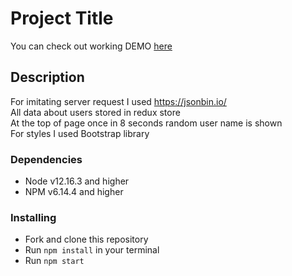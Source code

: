 # Project Title

You can check out working DEMO [here](https://artemlav.github.io/testTaskUsers/)

## Description

For imitating server request I used https://jsonbin.io/ \
All data about users stored in redux store\
At the top of page once in 8 seconds random user name is shown\
For styles I used Bootstrap library

### Dependencies
* Node v12.16.3 and higher
* NPM v6.14.4 and higher


### Installing
* Fork and clone this repository
* Run `npm install` in your terminal
* Run `npm start`

